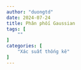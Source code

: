 ```yaml
---
author: "duongtd"
date: 2024-07-24
title: Phân phối Gaussian
tags: [
    ""
]
categories: [
    "Xác suất thống kê"
]
---
```


